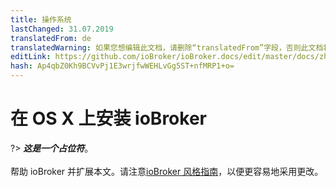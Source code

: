 ```yaml
---
title: 操作系统
lastChanged: 31.07.2019
translatedFrom: de
translatedWarning: 如果您想编辑此文档，请删除“translatedFrom”字段，否则此文档将再次自动翻译
editLink: https://github.com/ioBroker/ioBroker.docs/edit/master/docs/zh-cn/install/macos.md
hash: Ap4qbZ0Kh9BCVvPj1E3wrjfwWEHLvGg5ST+nfMRP1+o=
---
```

# 在 OS X 上安装 ioBroker
?> ***这是一个占位符***。<br><br>帮助 ioBroker 并扩展本文。请注意[ioBroker 风格指南](community/styleguidedoc)，以便更容易地采用更改。